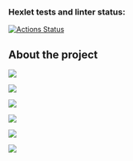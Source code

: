 ### Hexlet tests and linter status:
[![Actions Status](https://github.com/bekkerjul/python-project-49/actions/workflows/hexlet-check.yml/badge.svg)](https://github.com/bekkerjul/python-project-49/actions)

## About the project




<a href="https://codeclimate.com/github/bekkerjul/python-project-49/maintainability"><img src="https://api.codeclimate.com/v1/badges/c595224a6a3a4ae11716/maintainability" /></a>


<a href="https://asciinema.org/a/Eq9UiWfr6l7hUQoVQmx2k8c1O" target="_blank"><img src="https://asciinema.org/a/Eq9UiWfr6l7hUQoVQmx2k8c1O.svg" /></a>


<a href="https://asciinema.org/a/2dBVaN502yqJQYJnBoPdkeCNi" target="_blank"><img src="https://asciinema.org/a/2dBVaN502yqJQYJnBoPdkeCNi.svg" /></a>


<a href="https://asciinema.org/a/o2nK1aweVotwthXvhqAIC1vYE" target="_blank"><img src="https://asciinema.org/a/o2nK1aweVotwthXvhqAIC1vYE.svg" /></a>


<a href="https://asciinema.org/a/EcDM5sDnbRhdxZsirPDgwwPM5" target="_blank"><img src="https://asciinema.org/a/EcDM5sDnbRhdxZsirPDgwwPM5.svg" /></a>


<a href="https://asciinema.org/a/046AzDst5RTJONneLtHoxw8sD" target="_blank"><img src="https://asciinema.org/a/046AzDst5RTJONneLtHoxw8sD.svg" /></a>
